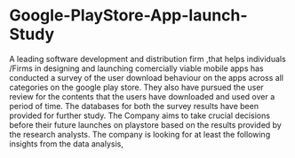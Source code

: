 # Google-PlayStore-App-launch-Study
A leading software development and distribution firm ,that helps individuals /Firms in designing and launching comercially viable mobile 
apps has conducted a survey of the user download behaviour on the apps across all categories on the google play store. They also have
pursued the user review for the contents that the users have downloaded and used over a period of time. The databases for both the survey 
results have been provided for further study. The Company aims to take crucial decisions before their future launches on playstore based
on the results provided by the research analysts. The company is looking for at least the following insights from the data analysis,
